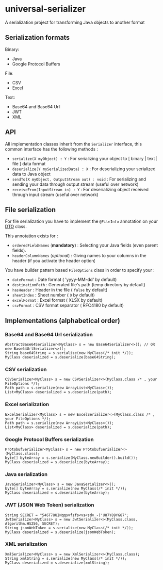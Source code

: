 # universal-serializer
A serialization project for transforming Java objects to another format


## Serialization formats

Binary:
* Java
* Google Protocol Buffers

File:
* CSV
* Excel

Text:
* Base64 and Base64 Url
* JWT
* XML


## API

All implementation classes inherit from the `Serializer` interface, this common interface has the following methods :

* `serialize(X myObject) : Y` : For serializing your object to \[ binary | text | file \] data format
* `deserialize(Y mySerializedData) : X` : For deserializing your serialized data to Java object
* `sendTo(X myObject, OutputStream out) : void` : For serializing and sending your data through output stream (useful over network)
* `receiveFrom(InputStream in) : Y` : For deserializing object received through input stream (useful over network)



## File serialization

For file serialization you have to implement the `@FileInfo` annotation on your [DTO](https://en.wikipedia.org/wiki/Data_transfer_object) class.

This annotation exists for :

* `orderedFieldNames` (**mandatory**) : Selecting your Java fields (even parent fields).
* `headerColumnNames` (*optional*) : Giving names to your columns in the header (if you activate the header option)


You have builder pattern based `FileOptions` class in order to specify your :

* `dateFormat` : Date format ( 'yyyy-MM-dd' by default)
* `destinationPath` : Generated file's path (temp directory by default)
* `hasHeader` : Header in the file ( `false` by default)
* `sheetIndex` : Sheet number ( `0` by default)
* `excelFormat` : Excel format ( XLSX by default)
* `csvFormat` : CSV format separator ( RFC4180 by default)


## Implementations (alphabetical order)

### Base64 and Base64 Url serialization

    AbstractBase64Serializer<MyClass> s = new Base64Serializer<>(); // OR new Base64UrlSerializer<>();
    String base64String = s.serialize(new MyClass(/* init */));
    MyClass deserialized = s.deserialize(base64String);


### CSV serialization

    CSVSerializer<MyClass> s = new CSVSerializer<>(MyClass.class /* , your FileOptions */);
    Path path = s.serialize(new ArrayList<MyClass>());
    List<MyClass> deserialized = s.deserialize(path);


### Excel serialization

    ExcelSerializer<MyClass> s = new ExcelSerializer<>(MyClass.class /* , your FileOptions */);
    Path path = s.serialize(new ArrayList<MyClass>());
    List<MyClass> deserialized = s.deserialize(path);

### Google Protocol Buffers serialization

    ProtobufSerializer<MyClass> s = new ProtobufSerializer<>(MyClass.class);
    byte[] byteArray = s.serialize(MyClass.newBuilder().build());
    MyClass deserialized = s.deserialize(byteArray);

### Java serialization  

    JavaSerializer<MyClass> s = new JavaSerializer<>();
    byte[] byteArray = s.serialize(new MyClass(/* init */));
    MyClass deserialized = s.deserialize(byteArray);


### JWT (JSON Web Token) serialization  

    String SECRET = "546T78UINqqsvfzfs<vs<sdv_-('U87Y89YG87";
    JwtSerializer<MyClass> s = new JwtSerializer<>(MyClass.class, Algorithm.HS256, SECRET);
    String jsonWebToken = s.serialize(new MyClass(/* init */));
    MyClass deserialized = s.deserialize(jsonWebToken);


### XML serialization

    XmlSerializer<MyClass> s = new XmlSerializer<>(MyClass.class);
    String xmlString = s.serialize(new MyClass(/* init */));
    MyClass deserialized = s.deserialize(xmlString);

